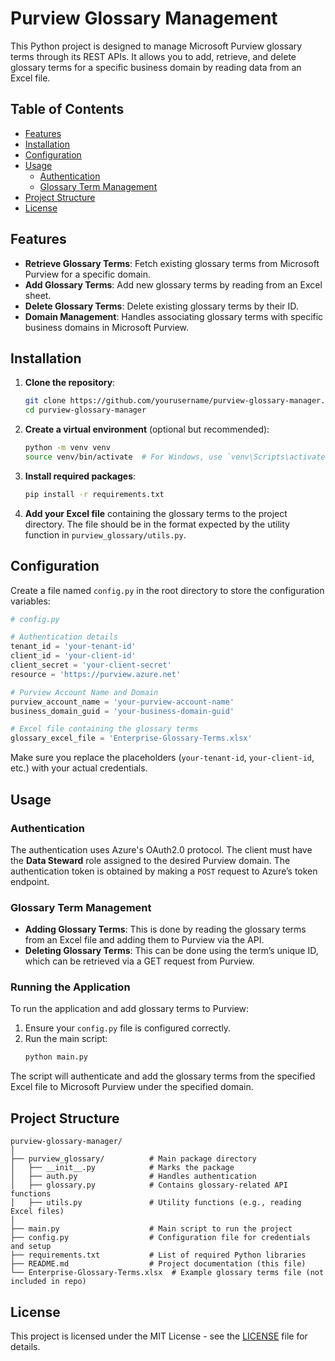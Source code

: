 # Purview Glossary Management

This Python project is designed to manage Microsoft Purview glossary terms through its REST APIs. It allows you to add, retrieve, and delete glossary terms for a specific business domain by reading data from an Excel file.

## Table of Contents
- [Features](#features)
- [Installation](#installation)
- [Configuration](#configuration)
- [Usage](#usage)
  - [Authentication](#authentication)
  - [Glossary Term Management](#glossary-term-management)
- [Project Structure](#project-structure)
- [License](#license)

## Features

- **Retrieve Glossary Terms**: Fetch existing glossary terms from Microsoft Purview for a specific domain.
- **Add Glossary Terms**: Add new glossary terms by reading from an Excel sheet.
- **Delete Glossary Terms**: Delete existing glossary terms by their ID.
- **Domain Management**: Handles associating glossary terms with specific business domains in Microsoft Purview.

## Installation

1. **Clone the repository**:
   ```bash
   git clone https://github.com/yourusername/purview-glossary-manager.git
   cd purview-glossary-manager
   ```

2. **Create a virtual environment** (optional but recommended):
   ```bash
   python -m venv venv
   source venv/bin/activate  # For Windows, use `venv\Scripts\activate`
   ```

3. **Install required packages**:
   ```bash
   pip install -r requirements.txt
   ```

4. **Add your Excel file** containing the glossary terms to the project directory. The file should be in the format expected by the utility function in `purview_glossary/utils.py`.

## Configuration

Create a file named `config.py` in the root directory to store the configuration variables:

```python
# config.py

# Authentication details
tenant_id = 'your-tenant-id'
client_id = 'your-client-id'
client_secret = 'your-client-secret'
resource = 'https://purview.azure.net'

# Purview Account Name and Domain
purview_account_name = 'your-purview-account-name'
business_domain_guid = 'your-business-domain-guid'

# Excel file containing the glossary terms
glossary_excel_file = 'Enterprise-Glossary-Terms.xlsx'
```

Make sure you replace the placeholders (`your-tenant-id`, `your-client-id`, etc.) with your actual credentials.

## Usage

### Authentication

The authentication uses Azure's OAuth2.0 protocol. The client must have the **Data Steward** role assigned to the desired Purview domain. The authentication token is obtained by making a `POST` request to Azure’s token endpoint.

### Glossary Term Management

- **Adding Glossary Terms**: This is done by reading the glossary terms from an Excel file and adding them to Purview via the API.
- **Deleting Glossary Terms**: This can be done using the term’s unique ID, which can be retrieved via a GET request from Purview.

### Running the Application

To run the application and add glossary terms to Purview:

1. Ensure your `config.py` file is configured correctly.
2. Run the main script:
   ```bash
   python main.py
   ```

The script will authenticate and add the glossary terms from the specified Excel file to Microsoft Purview under the specified domain.

## Project Structure

```plaintext
purview-glossary-manager/
│
├── purview_glossary/          # Main package directory
│   ├── __init__.py            # Marks the package
│   ├── auth.py                # Handles authentication
│   ├── glossary.py            # Contains glossary-related API functions
│   ├── utils.py               # Utility functions (e.g., reading Excel files)
│
├── main.py                    # Main script to run the project
├── config.py                  # Configuration file for credentials and setup
├── requirements.txt           # List of required Python libraries
├── README.md                  # Project documentation (this file)
└── Enterprise-Glossary-Terms.xlsx  # Example glossary terms file (not included in repo)
```

## License

This project is licensed under the MIT License - see the [LICENSE](LICENSE) file for details.
